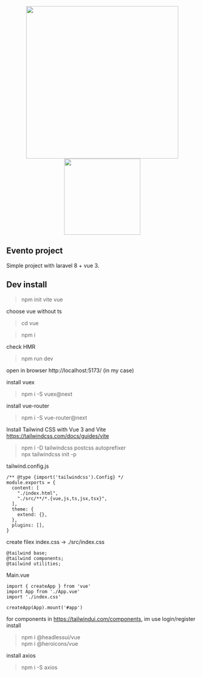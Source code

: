 <p align="center">
    <a href="https://laravel.com" target="_blank"><img src="https://raw.githubusercontent.com/laravel/art/master/logo-lockup/5%20SVG/2%20CMYK/1%20Full%20Color/laravel-logolockup-cmyk-red.svg" width="400"></a>
    <a href="https://laravel.com" target="_blank"><img src="https://avatars.githubusercontent.com/u/6128107?s=200&v=4" width="200"></a>
</p>

## Evento project

Simple project with laravel 8 + vue 3.

## Dev install

> npm init vite vue

choose vue without ts

> cd vue

> npm i 

check HMR
> npm run dev

open in browser http://localhost:5173/ (in my case)

> 

install vuex
>npm i -S vuex@next

install vue-router
>npm i -S vue-router@next

Install Tailwind CSS with Vue 3 and Vite <br>
https://tailwindcss.com/docs/guides/vite
>npm i -D tailwindcss postcss autoprefixer <br>
>npx tailwindcss init -p<br>

tailwind.config.js
````
/** @type {import('tailwindcss').Config} */ 
module.exports = {
  content: [
    "./index.html",
    "./src/**/*.{vue,js,ts,jsx,tsx}",
  ],
  theme: {
    extend: {},
  },
  plugins: [],
}
````
create filex index.css -> ./src/index.css
````
@tailwind base;
@tailwind components;
@tailwind utilities;
````
Main.vue
````
import { createApp } from 'vue'
import App from './App.vue'
import './index.css'

createApp(App).mount('#app')
````

for components in https://tailwindui.com/components, im use login/register install
> npm i @headlessui/vue <br>
> npm i @heroicons/vue <br> 

install axios
>npm i -S axios

[//]: # (- [Simple, fast routing engine]&#40;https://laravel.com/docs/routing&#41;.)

[//]: # (- [Powerful dependency injection container]&#40;https://laravel.com/docs/container&#41;.)

[//]: # (- Multiple back-ends for [session]&#40;https://laravel.com/docs/session&#41; and [cache]&#40;https://laravel.com/docs/cache&#41; storage.)

[//]: # (- Expressive, intuitive [database ORM]&#40;https://laravel.com/docs/eloquent&#41;.)

[//]: # (- Database agnostic [schema migrations]&#40;https://laravel.com/docs/migrations&#41;.)

[//]: # (- [Robust background job processing]&#40;https://laravel.com/docs/queues&#41;.)

[//]: # (- [Real-time event broadcasting]&#40;https://laravel.com/docs/broadcasting&#41;.)

[//]: # ()
[//]: # (Laravel is accessible, powerful, and provides tools required for large, robust applications.)
